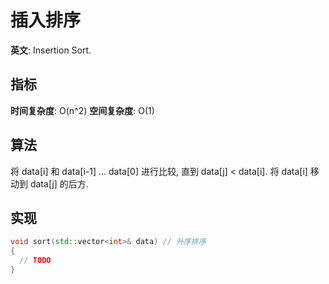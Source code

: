 # 插入排序

**英文**: Insertion Sort.  

## 指标

**时间复杂度**: O(n^2)
**空间复杂度**: O(1)

## 算法

将 data[i] 和 data[i-1] ... data[0] 进行比较, 直到 data[j] < data[i]. 将 data[i] 移动到 data[j] 的后方.  

## 实现

```cpp
void sort(std::vector<int>& data) // 升序排序
{
  // TODO
}
```
